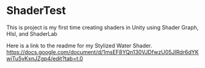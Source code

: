 # ShaderTest

This is project is my first time creating shaders in Unity using Shader Graph, Hlsl, and ShaderLab

Here is a link to the readme for my Stylized Water Shader.
https://docs.google.com/document/d/1msEF8YQn130VJDfwzU05JIRdr6dYKwiTu5vKxnJZgp4/edit?tab=t.0
